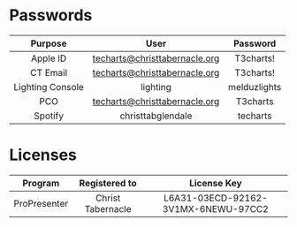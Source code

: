 <style>table { text-align: center; }</style>

<!-- TITLE: Private Info -->
# Passwords
| Purpose | User | Password |
| --- | --- | --- |
| Apple ID | techarts@christtabernacle.org | T3charts! |
| CT Email | techarts@christtabernacle.org | T3charts! |
| Lighting Console | lighting | melduzlights |
| PCO | techarts@christtabernacle.org | T3charts |
| Spotify | christtabglendale | techarts |

# Licenses
| Program | Registered to | License Key |
| --- | --- | --- |
| ProPresenter | Christ Tabernacle | L6A31-03ECD-92162-3V1MX-6NEWU-97CC2 |